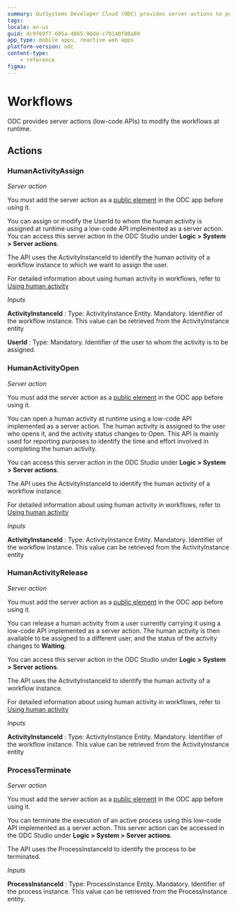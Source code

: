 ```yaml
---
summary: OutSystems Developer Cloud (ODC) provides server actions to perform various operations on human activity in run time.
tags:
locale: en-us
guid: dc9f69f7-605a-4865-96dd-c70140f80a89
app_type: mobile apps, reactive web apps
platform-version: odc
content-type:
    - reference
figma:
---
```

# Workflows

ODC provides server actions (low-code APIs) to modify the workflows at runtime.

## Actions

### HumanActivityAssign

_Server action_

<div class="info" markdown="1">

You must add the server action as a [public element](../../building-apps/libraries/use-public-elements.md) in the ODC app before using it.

</div>

You can assign or modify the UserId to whom the human activity is assigned at runtime using a low-code API implemented as a server action. 
You can access this server action in the ODC Studio under **Logic > System > Server actions**.

The API uses the ActivityInstanceId to identify the human activity of a workflow instance to which we want to assign the user.

For detailed information about using human activity in workflows, refer to [Using human activity](../../building-apps/workflows/add-human-activity.md)

_Inputs_

**ActivityInstanceId**
:   Type: ActivityInstance Entity. Mandatory.
    Identifier of the workflow instance. This value can be retrieved from the ActivityInstance entity

**UserId**
:   Type:  Mandatory.
    Identifier of the user to whom the activity is to be assigned.

### HumanActivityOpen

_Server action_

<div class="info" markdown="1">

You must add the server action as a [public element](../../building-apps/libraries/use-public-elements.md) in the ODC app before using it.

</div>

You can open a human activity at runtime using a low-code API implemented as a server action. The human activity is assigned to the user who opens it, and the activity status changes to Open. This API is mainly used for reporting purposes to identify the time and effort involved in completing the human activity.

You can access this server action in the ODC Studio under **Logic > System > Server actions**.

The API uses the ActivityInstanceId to identify the human activity of a workflow instance. 

For detailed information about using human activity in workflows, refer to [Using human activity](../../building-apps/workflows/add-human-activity.md)

_Inputs_

**ActivityInstanceId**
:   Type: ActivityInstance Entity. Mandatory.
    Identifier of the workflow instance. This value can be retrieved from the ActivityInstance entity

### HumanActivityRelease

_Server action_

<div class="info" markdown="1">

You must add the server action as a [public element](../../building-apps/libraries/use-public-elements.md) in the ODC app before using it.

</div>

You can release a human activity from a user currently carrying it using a low-code API implemented as a server action. The human activity is then available to be assigned to a different user, and the status of the activity changes to **Waiting**.

You can access this server action in the ODC Studio under **Logic > System > Server actions**.

The API uses the ActivityInstanceId to identify the human activity of a workflow instance. 

For detailed information about using human activity in workflows, refer to [Using human activity](../../building-apps/workflows/add-human-activity.md)

_Inputs_

**ActivityInstanceId**
:   Type: ActivityInstance Entity. Mandatory.
    Identifier of the workflow instance. This value can be retrieved from the ActivityInstance entity

### ProcessTerminate

_Server action_

<div class="info" markdown="1">

You must add the server action as a [public element](../../building-apps/libraries/use-public-elements.md) in the ODC app before using it.

</div> 

You can terminate the execution of an active process using this low-code API implemented as a server action.  This server action can be accessed in the ODC Studio under **Logic > System > Server actions**.

The API uses the ProcessInstanceId to identify the process to be terminated. 

_Inputs_

**ProcessInstanceId**
:   Type: ProcessInstance Entity. Mandatory.
    Identifier of the process instance. This value can be retrieved from the ProcessInstance entity.
